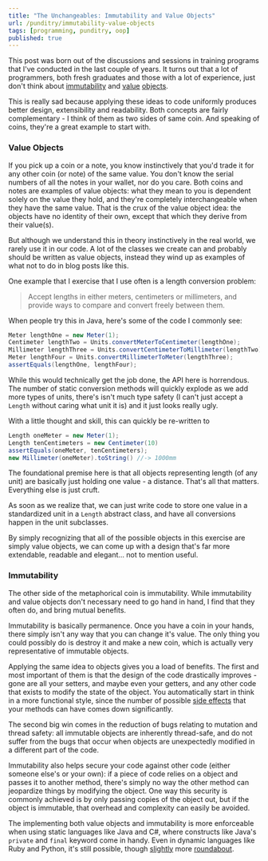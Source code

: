 ```yaml
---
title: "The Unchangeables: Immutability and Value Objects"
url: /punditry/immutability-value-objects
tags: [programming, punditry, oop]
published: true
---
```


This post was born out of the discussions and sessions in training programs that I've conducted in the last couple of years. It turns out that a lot of programmers, both fresh graduates and those with a lot of experience, just don't think about [immutability][im] and [value][vo1] [objects][vo2]. 

This is really sad because applying these ideas to code uniformly produces better design, extensibility and readability. Both concepts are fairly complementary - I think of them as two sides of same coin. And speaking of coins, they're a great example to start with. 

### Value Objects 

If you pick up a coin or a note, you know instinctively that you'd trade it for any other coin (or note) of the same value. You don't know the serial numbers of all the notes in your wallet, nor do you care. Both coins and notes are examples of value objects: what they mean to you is dependent solely on the value they hold, and they're completely interchangeable when they have the same value. That is the crux of the value object idea: the objects have no identity of their own, except that which they derive from their value(s). 

But although we understand this in theory instinctively in the real world, we rarely use it in our code. A lot of the classes we create can and probably should be written as value objects, instead they wind up as examples of what not to do in blog posts like this. 

One example that I exercise that I use often is a length conversion problem:

> Accept lengths in either meters, centimeters or millimeters, and provide ways to compare and convert freely between them. 

When people try this in Java, here's some of the code I commonly see:

```java
Meter lengthOne = new Meter(1);
Centimeter lengthTwo = Units.convertMeterToCentimeter(lengthOne);
Millimeter lengthThree = Units.convertCentimeterToMillimeter(lengthTwo);
Meter lengthFour = Units.convertMillimeterToMeter(lengthThree);
assertEquals(lengthOne, lengthFour);
```

While this would technically get the job done, the API here is horrendous. The number of static conversion methods will quickly explode as we add more types of units, there's isn't much type safety (I can't just accept a `Length` without caring what unit it is) and it just looks really ugly. 

With a little thought and skill, this can quickly be re-written to

```java
Length oneMeter = new Meter(1);
Length tenCentimeters = new Centimeter(10)
assertEquals(oneMeter, tenCentimeters);
new Millimeter(oneMeter).toString() //-> 1000mm 
```

The foundational premise here is that all objects representing length (of any unit) are basically just holding one value - a distance. That's all that matters. Everything else is just cruft. 

As soon as we realize that, we can just write code to store one value in a standardized unit in a `Length` abstract class, and have all conversions happen in the unit subclasses. 

By simply recognizing that all of the possible objects in this exercise are simply value objects, we can come up with a design that's far more extendable, readable and elegant… not to mention useful. 


### Immutability

The other side of the metaphorical coin is immutability. While immutability and value objects don't necessary need to go hand in hand, I find that they often do, and bring mutual benefits. 

Immutability is basically permanence. Once you have a coin in your hands, there simply isn't any way that you can change it's value. The only thing you could possibly do is destroy it and make a new coin, which is actually very representative of immutable objects. 

Applying the same idea to objects gives you a load of benefits. The first and most important of them is that the design of the code drastically improves - gone are all your setters, and maybe even your getters, and any other code that exists to modify the state of the object. You automatically start in think in a more functional style, since the number of possible [side effects][side-effects] that your methods can have comes down significantly. 

The second big win comes in the reduction of bugs relating to mutation and thread safety: all immutable objects are inherently thread-safe, and do not suffer from the bugs that occur when objects are unexpectedly modified in a different part of the code. 

Immutability also helps secure your code against other code (either someone else's or your own): if a piece of code relies on a object and passes it to another method, there's simply no way the other method can jeopardize things by modifying the object. One way this security is commonly achieved is by only passing copies of the object out, but if the object is immutable, that overhead and complexity can easily be avoided. 

The implementing both value objects and immutability is more enforceable when using static languages like Java and C#, where constructs like Java's `private` and `final` keyword come in handy. Even in dynamic languages like Ruby and Python, it's still possible, though [slightly][ruby-accessors] more [roundabout][python-property]. 


[vo1]: http://domaindrivendesign.org/node/135
[vo2]: http://devlicio.us/blogs/casey/archive/2009/02/13/ddd-entities-and-value-objects.aspx
[im]: http://en.wikipedia.org/wiki/Immutable_object
[side-effects]: http://en.wikipedia.org/wiki/Side_effect_(computer_science)
[ruby-accessors]: http://www.rubyist.net/~slagell/ruby/accessors.html
[python-property]: http://docs.python.org/library/functions.html#property
